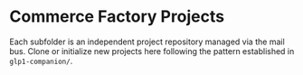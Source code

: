 # Commerce Factory Projects

Each subfolder is an independent project repository managed via the mail bus. Clone or initialize new projects here following the pattern established in `glp1-companion/`.
